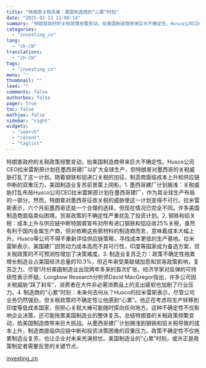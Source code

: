 ```yaml
---
title: "特朗普关税风暴：美国制造商的“心累”时刻"
date: "2025-02-13 11:00:14"
summary: "特朗普政府的关税政策频繁变动，给美国制造商带来巨大不确定性。Husco公司CEO拉米雷斯原计划在墨西..."
categories:
  - "investing_cn"
lang:
  - "zh-CN"
translations:
  - "zh-CN"
tags:
  - "investing_cn"
menu: ""
thumbnail: ""
lead: ""
comments: false
authorbox: false
pager: true
toc: false
mathjax: false
sidebar: "right"
widgets:
  - "search"
  - "recent"
  - "taglist"
---
```


特朗普政府的关税政策频繁变动，给美国制造商带来巨大不确定性。Husco公司CEO拉米雷斯原计划在墨西哥建厂以扩大全球生产，但特朗普对墨西哥的关税威胁打乱了这一计划。随着钢铁和铝进口关税的加征，制造商面临成本上升和供应链中断的双重压力，美国制造业复苏前景蒙上阴影。1. 墨西哥建厂计划搁浅：关税威胁打乱布局Husco公司CEO拉米雷斯原计划在墨西哥建厂，作为其全球生产布局的一部分。然而，特朗普对墨西哥征收关税的威胁使这一计划变得不可行。拉米雷斯表示，六个月前墨西哥还是一个合理的选择，但现在情况已完全不同。许多美国制造商面临类似困境，贸易政策的不确定性严重扰乱了投资计划。2. 钢铁和铝关税：成本上升与供应链中断特朗普宣布对所有进口钢铁和铝征收25%关税，虽然有利于国内金属生产商，但对依赖这些原材料的制造商而言，意味着成本大幅上升。Husco等公司不得不重新评估供应链策略，寻找成本更低的生产基地。拉米雷斯表示，美国建厂因劳动力成本高而不具可行性，印度等国家成为备选方案，但关税政策的不可预测性增加了决策难度。3. 制造业复苏乏力：政策不确定性拖累增长制造业占美国经济总量的10.3%，但近年来受美联储加息和贸易政策影响，复苏乏力。尽管1月份美国制造业出现两年多来的首次扩张，经济学家对反弹的可持续性表示怀疑。Longbow Research分析师David MacGregor指出，许多公司因关税威胁“踩了刹车”，消费者在大件非必需消费品上的支出疲软也加剧了行业压力。4. 制造商的“心累”时刻：未来何去何从？Husco的拉米雷斯表示，尽管公司业务仍然强劲，但关税政策的不确定性让他感到“心累”。他正在考虑将生产转移到印度等低成本国家，但担心关税大棒可能随时挥向任何地方。这种不确定性不仅影响企业决策，还可能拖累美国制造业的整体复苏。总结特朗普的关税政策频繁变动，给美国制造商带来巨大挑战。从墨西哥建厂计划搁浅到钢铁和铝关税导致的成本上升，制造商面临供应链中断和投资决策困难的双重压力。政策不确定性不仅拖累制造业复苏，也让企业对未来充满担忧。美国制造业的“心累”时刻，或许正是政策制定者需要反思的关键节点。

[investing_cn](https://cn.investing.com/news/forex-news/article-2669343)
